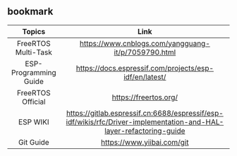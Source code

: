 ## bookmark

|Topics|Link|
| :------: | :------:|
|  FreeRTOS Multi-Task|  https://www.cnblogs.com/yangguang-it/p/7059790.html|
|ESP-Programming Guide|https://docs.espressif.com/projects/esp-idf/en/latest/|
|FreeRTOS Official|https://freertos.org/|
|ESP WIKI|https://gitlab.espressif.cn:6688/espressif/esp-idf/wikis/rfc/Driver-implementation-and-HAL-layer-refactoring-guide|
|Git Guide|https://www.yiibai.com/git|